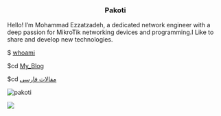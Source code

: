 <h3 align="center">Pakoti</h3>
Hello! I’m Mohammad Ezzatzadeh, a dedicated network engineer with a deep passion for MikroTik networking devices and programming.I Like to share and develop new technologies.


$ [whoami](https://pakoti.github.io/cv.html)


$cd [My_Blog](https://pakoti.github.io/)

$cd [مقالات فارسی](https://virgool.io/@ezat)

<p><img align="center" src="https://github-readme-stats.vercel.app/api/top-langs?username=pakoti&show_icons=true&locale=en&layout=compact" alt="pakoti" /></p>

<p><img align="center" src="https://github-readme-stats-git-masterrstaa-rickstaa.vercel.app/api?username=pakoti" /></p>
